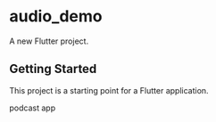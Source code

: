 # audio_demo

A new Flutter project.

## Getting Started

This project is a starting point for a Flutter application.

podcast app
